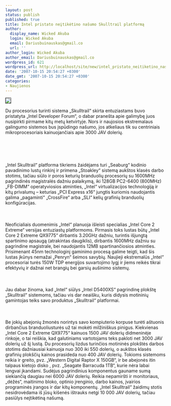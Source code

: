 ```yaml
---
layout: post
status: publish
published: true
title: Intel pristato neįtikėtino našumo Skulltrail platformą
author:
  display_name: Wicked Akuba
  login: Wicked Akuba
  email: Dariusbuinauskas@gmail.co
  url: ''
author_login: Wicked Akuba
author_email: Dariusbuinauskas@gmail.co
wordpress_id: 621
wordpress_url: http://localhost/site/new/intel_pristato_neitiketino_nasumo_skulltrail_platforma/
date: '2007-10-15 20:54:27 +0300'
date_gmt: '2007-10-15 20:54:27 +0300'
categories:
- Naujienos
---
```

<div class="imgright"><img src="http://media.bestofmicro.com/Z/A/6454/1/6454.jpg" border="1"></div>
<p>Du procesorius turinti sistema „Skulltrail“ skirta entuziastams buvo pristatyta „Intel Developer Forum“, o dabar pranešta apie galimybę juos nusipirkti pirmame kitų metų ketvirtyje. Nors ir naujosios ekstremalaus galingumo sistemos bus įspūdingo našumo, jos atkeliaus tik su centriniais mikroprocesoriais kainuojančiais apie 3000 JAV dolerių.<br />
<br><br />
<br><br />
<br>„Intel  Skulltrail“ platforma tikriems žaidėjams turi „Seaburg“ kodinio pavadinimo lustų rinkinį ir primena „Stoakley“ sistemą aukštos klasės darbo stotims, tačiau siūlo ir poros keturių branduolių procesorių su 1600MHz pagrindinės magistralės dažniu palaikymą, iki 128GB PC2-6400 (800MHz) „FB-DIMM“ operatyviosios atminties, „Intel“ virtualizacijos technologiją ir kitų privalumų – keturias „PCI Express x16“ jungtis kuriomis naudojantis galima „pagaminti“ „CrossFire“ arba „SLI“ kelių grafinių branduolių konfigūracijas.<br />
<br><br />
<br>Neoficialiais duomenimis „Intel“ planuoja išleisti specialias „Intel Core 2 Extreme“  versijas entuziastų platformoms. Pirmasis toks lustas būtų „Intel Core 2 Extreme QX9775“ dirbantis 3.20GHz dažniu, turintis išjungtą spartinimo apsaugą (atrakintas daugiklis), dirbantis 1600MHz dažniu su pagrindine magistrale, bei naudojantis 12MB spartinančiosios atminties. Prisimenant 45nm technologinį gaminimo procesą galime teigti, kad šis lustas įkūnys nemažai „Penryn“ šeimos savybių. Naujieji ekstremalūs „Intel“ procesoriai turės 150W TDP energijos suvartojimo lygį ir jiems reikės tikrai efektyvių ir dažnai net brangių bei garsių aušinimo sistemų.<br />
<br><br />
<br>Jau dabar žinoma, kad „Intel“ siūlys „Intel D5400XS“ pagrindinę plokštę „Skulltrail“ sistemoms, tačiau vis dar neaišku, kuris didysis motininių gamintojas teiks savo produktus „Skulltrail“ platformai.<br />
<br><br />
<br>Be jokių abejonių žmonės norintys savo kompiuterio korpuse turėti aštuonis dirbančius branduoliusturės už tai mokėti milžiniškus pinigus. Kiekvienas „Intel Core 2 Extreme QX9775“ kainuos 1500 JAV dolerių didmeninėje rinkoje, o tai reiškia, kad galutiniams vartotojams teks pakloti net 3000 JAV dolerių už šį lustą. Du procesorių lizdus turinčios motininės plokštės darbos stotims dažniausiai kainuoja nuo 300 iki 550 dolerių, o aukštos klasės grafinių plokščių kainos prasideda nuo 400 JAV dolerių. Tokioms sistemoms reikia ir greito, pvz. „Western Digital Raptor X 150GB“, ir be abejonės itin talpaus kietojo disko , pvz. „Seagate Barracuda 1TB“, kurie nėra labai lengvai įkandami. Sudėjus pagrindinius komponentus gauname sumą siekiančią daugiau nei 6000 JAV dolerių. Reikia nepamiršti ir monitoriaus, „dėžės“, maitinimo bloko, optinio įrenginio, darbo kainos, įvairios programinės įrangos ir dar kitų komponentų. „Intel Skulltrail“ žaidimų stotis nesidrovėdama iš jūsų kišenės ištrauks netgi 10 000 JAV dolerių, tačiau pasiūlys neįtikėtiną našumą.<br />
<br></p>
